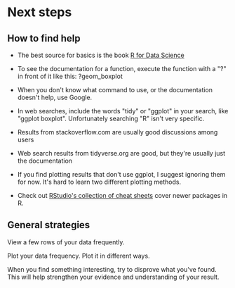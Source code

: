 # Next steps



## How to find help

* The best source for basics is the book [R for Data Science](https://r4ds.had.co.nz/)

* To see the documentation for a function, execute the function with a "?" in front of it like this: ?geom_boxplot

* When you don't know what command to use, or the documentation doesn't help, use Google. 

* In web searches, include the words "tidy" or "ggplot" in your search, like "ggplot boxplot". Unfortunately searching "R" isn't very specific.

* Results from stackoverflow.com are usually good discussions among users

* Web search results from tidyverse.org are good, but they're usually just the documentation

* If you find plotting results that don't use ggplot, I suggest ignoring them for now. It's hard to learn two different plotting methods. 

* Check out [RStudio's collection of cheat sheets](https://www.rstudio.com/resources/cheatsheets/) cover newer packages in R.


## General strategies

View a few rows of your data frequently.

Plot your data frequency. Plot it in different ways.

When you find something interesting, try to disprove what you've found. This will help strengthen your evidence and understanding of your result.



